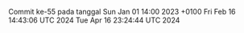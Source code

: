 Commit ke-55 pada tanggal Sun Jan 01 14:00 2023 +0100
Fri Feb 16 14:43:06 UTC 2024
Tue Apr 16 23:24:44 UTC 2024
